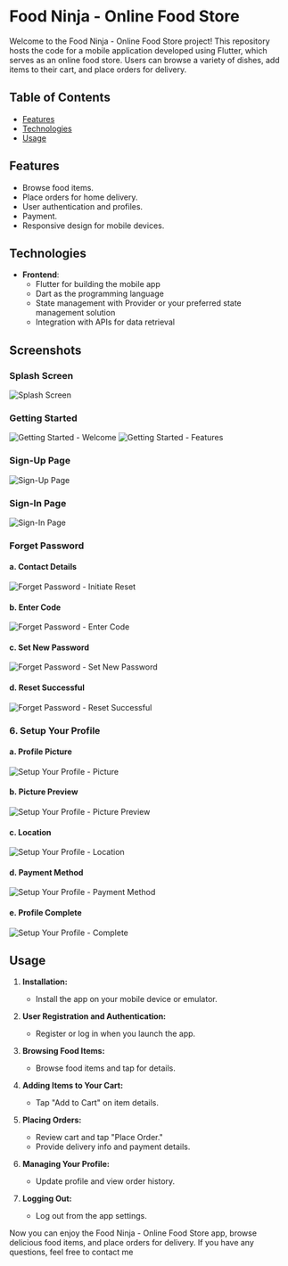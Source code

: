 # Food Ninja - Online Food Store

Welcome to the Food Ninja - Online Food Store project! This repository hosts the code for a mobile application developed using Flutter, which serves as an online food store. Users can browse a variety of dishes, add items to their cart, and place orders for delivery.

## Table of Contents
- [Features](#features)
- [Technologies](#technologies)
- [Usage](#usage)

## Features

- Browse food items.
- Place orders for home delivery.
- User authentication and profiles.
- Payment.
- Responsive design for mobile devices.

## Technologies

- **Frontend**:
  - Flutter for building the mobile app
  - Dart as the programming language
  - State management with Provider or your preferred state management solution
  - Integration with APIs for data retrieval
## Screenshots

### Splash Screen
![Splash Screen](/Splash.png)


### Getting Started
![Getting Started - Welcome](/GettingStarted1.png)
![Getting Started - Features](/GettingStarted2.png)


### Sign-Up Page
![Sign-Up Page](/SignUp.png)


### Sign-In Page
![Sign-In Page](/SignIn.png)

### Forget Password
#### a. Contact Details
![Forget Password - Initiate Reset](/ForgetPassword.png)
#### b. Enter Code
![Forget Password - Enter Code](/VerificationCode.png)
#### c. Set New Password
![Forget Password - Set New Password](/ResetPassword.png)
#### d. Reset Successful
![Forget Password - Reset Successful](/ResetSucces.png)


### 6. Setup Your Profile
#### a. Profile Picture
![Setup Your Profile - Picture](/SetUpProfile1.png)
#### b. Picture Preview
![Setup Your Profile - Picture Preview](/SetUpProfile2.png)
#### c. Location
![Setup Your Profile - Location](/SetUpProfile3.png)
#### d. Payment Method
![Setup Your Profile - Payment Method](/PaymentMethod.png)


#### e. Profile Complete
![Setup Your Profile - Complete](/SetUpProfile4.png)


## Usage

1. **Installation:**
   - Install the app on your mobile device or emulator.

2. **User Registration and Authentication:**
   - Register or log in when you launch the app.

3. **Browsing Food Items:**
   - Browse food items and tap for details.

4. **Adding Items to Your Cart:**
   - Tap "Add to Cart" on item details.

5. **Placing Orders:**
   - Review cart and tap "Place Order."
   - Provide delivery info and payment details.

6. **Managing Your Profile:**
   - Update profile and view order history.

7. **Logging Out:**
   - Log out from the app settings.

Now you can enjoy the Food Ninja - Online Food Store app, browse delicious food items, and place orders for delivery. If you have any questions, feel free to contact me

